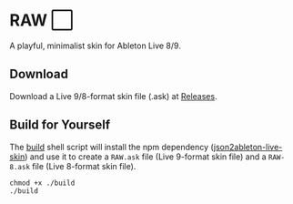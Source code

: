 # RAW :white_large_square:

A playful, minimalist skin for Ableton Live 8/9.

## Download

Download a Live 9/8-format skin file (.ask) at [Releases](https://github.com/jczimm/RAW-skin/releases).

## Build for Yourself

The [build](build) shell script will install the npm dependency ([json2ableton-live-skin](https://github.com/jczimm/json2ableton-live-skin)) and use it to create a `RAW.ask` file (Live 9-format skin file) and a `RAW-8.ask` file (Live 8-format skin file).
```
chmod +x ./build
./build
```